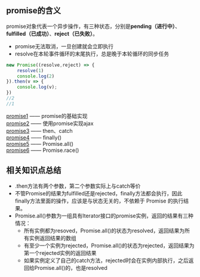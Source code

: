 ## promise的含义
promise对象代表一个异步操作，有三种状态，分别是**pending（进行中）**、**fulfilled（已成功）**、**reject（已失败）**。  

* promise无法取消，一旦创建就会立即执行
* resolve在本轮事件循环的末尾执行，总是晚于本轮循环的同步任务
```js
new Promise((resolve,reject) => {
    resolve(1)
    console.log(2)
}).then(v => {
    console.log(v);
})
//2
//1
```

[promise1](./promise1.js) —— promise的基础实现  
[promise2](./promise2.js) —— 使用promise实现ajax  
[promise3](./promise3.js) —— then、catch  
[promise4](./promise4.js) —— finally()  
[promise5](./promise5.js) —— Promise.all()  
[promise6](./promise6.js) —— Promise.race()


## 相关知识点总结
- .then方法有两个参数，第二个参数实际上与catch等价
- 不管Promise的结果为fulfilled还是rejected，finally方法都会执行，因此finally方法里面的操作，应该是与状态无关的，不依赖于 Promise 的执行结果。
- Promise.all()参数为一组具有Iterator接口的promise实例，返回的结果有三种情况：
    - 所有实例都为resoved，Promise.all()的状态为resolved，返回结果为所有实例返回结果的数组
    - 有至少一个实例为rejected，Promise.all()的状态为rejected，返回结果为第一个rejected实例的返回结果
    - 如果实例定义了自己的catch方法，rejected时会在实例内部执行，之后返回给Promise.all()的，也是resolved